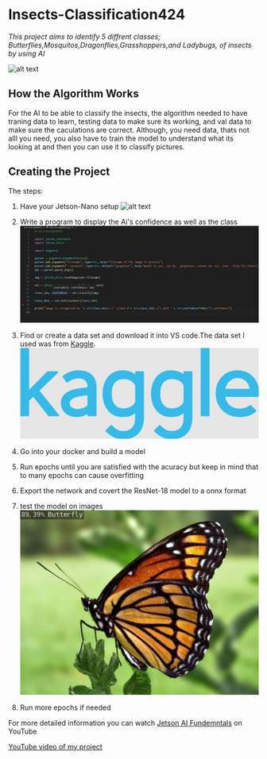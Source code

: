 # Insects-Classification424

 *This project aims to identify 5 diffrent classes; Butterflies,Mosquitos,Dragonflies,Grasshoppers,and Ladybugs, of insects by using AI* 

![alt text](https://cdn.britannica.com/45/102445-050-E3375B6D/Insect-diversity.jpg)

## How the Algorithm Works
For the AI to be able to classify the insects, the algorithm needed to have traning data to learn, testing data to make sure its working, and val data to make sure the caculations are correct. Although, you need data, thats not alll you need, you also have to train the model to understand what its looking at and then you can use it to classify pictures.
## Creating the Project
The steps:
1. Have your Jetson-Nano setup
   ![alt text](https://hexdocs.pm/nerves_system_jetson_nano/assets/images/jetson_nano_devkit.jpg)
2. Write a program to display the Ai's confidence as well as the class
  ![alt text](https://github.com/Charlotte424/Insects-Classification424/blob/main/Screenshot%202024-07-10%20112326.jpg)
3. Find or create a data set and download it into VS code.The data set I used was from	[Kaggle](https://www.kaggle.com/datasets?search=image+classification).
   ![](https://github.com/Charlotte424/Insects-Classification424/blob/main/Screenshot%202024-07-10%20141319.jpg)
4. Go into your docker and build a model   
6. Run epochs until you are satisfied with the acuracy but keep in mind that to many epochs can cause overfitting

7. Export the network and covert the ResNet-18 model to a onnx format
8. test the model on images
  ![Butterfly](https://github.com/Charlotte424/Insects-Classification424/blob/main/cat.jpg?raw=true)
10. Run more epochs if needed

For more detailed information you can watch 	[Jetson AI Fundemntals](https://www.youtube.com/watch?v=VWdJ4BCtam8&list=PL5B692fm6--uQRRDTPsJDp4o0xbzkoyf8) on YouTube

[YouTube video of my project](https://youtu.be/9yBG0-qe4cY)


